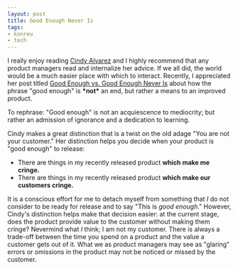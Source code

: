 ```yaml
---
layout: post
title: Good Enough Never Is
tags:
- konreu
- tech
---
```

<p>
I really enjoy reading <a href="http://www.cindyalvarez.com/" title="Cindy Alvarez">Cindy Alvarez</a> and I highly recommend that any product managers read and internalize her advice. If we all did, the world would be a much easier place with which to interact. Recently, I appreciated her post titled <a href="http://www.cindyalvarez.com/design/good-enough-vs-good-enough-never-is/">Good Enough vs. Good Enough Never Is</a> about how the phrase "good enough" is <b>*not*</b> an end, but rather a means to an improved product.</p>
<p>
To rephrase: "Good enough" is not an acquiescence to mediocrity; but rather an admission of ignorance and a dedication to learning.</p>
Cindy makes a great distinction that is a twist on the old adage "You are not your customer." Her distinction helps you decide when your product is "good enough" to release:  <quote> </quote>
<ul>
<li>There are things in my recently released product <b>which make me cringe.</b></li>
<li>There are things in my recently released product <b>which make our customers cringe.</b></li>
</ul>
It is a conscious effort for me to detach myself from something that <em>I</em> do not consider to be ready for release and to say "This is <em>good enough</em>." However, Cindy's distinction helps make that decision easier: at the current stage, does the product provide value to the customer without making them cringe? Nevermind what <em>I</em> think; I am not my customer.
There is always a trade-off between the time you spend on a product and the value a customer gets out of it. What we as product managers may see as "glaring" errors or omissions in the product may not be noticed or missed by the customer.

